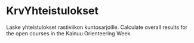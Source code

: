 # KrvYhteistulokset
Laske yhteistulokset rastiviikon kuntosarjoille. Calculate overall results for the open courses in the Kainuu Orienteering Week
